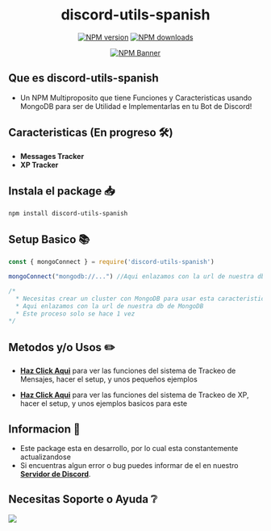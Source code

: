 <div align="center">
  <h1>discord-utils-spanish</h1>
  <p>
    <a href="https://www.npmjs.com/package/discord-utils-spanish"><img src="https://img.shields.io/npm/v/discord-utils-spanish?maxAge=3600" alt="NPM version" /></a>
    <a href="https://www.npmjs.com/package/discord-utils-spanish"><img src="https://img.shields.io/npm/dt/discord-utils-spanish?maxAge=3600" alt="NPM downloads" /></a>
  </p>
  <p>
    <a href="https://www.npmjs.com/package/discord-utils-spanish"><img src="https://nodei.co/npm/discord-utils-spanish.png?downloads=true&stars=true" alt="NPM Banner"></a>
  </p>
</div>

## Que es **discord-utils-spanish**
- Un NPM Multiproposito que tiene Funciones y Caracteristicas usando MongoDB para ser de Utilidad e Implementarlas en tu Bot de Discord!

## Caracteristicas (En progreso 🛠️)

- **Messages Tracker**
- **XP Tracker**

## Instala el package 📥

```cli
npm install discord-utils-spanish
```

## Setup Basico 📚

```js
const { mongoConnect } = require('discord-utils-spanish') 

mongoConnect("mongodb://...") //Aqui enlazamos con la url de nuestra db de MongoDB

/* 
  * Necesitas crear un cluster con MongoDB para usar esta caracteristica
  * Aqui enlazamos con la url de nuestra db de MongoDB
  * Este proceso solo se hace 1 vez
*/

```

## Metodos y/o Usos ✏️

 - **[Haz Click Aqui](https://discord.gg/8yEY9AXz74)** para ver las funciones del sistema de Trackeo de Mensajes, hacer el setup, y unos pequeños ejemplos

 - **[Haz Click Aqui](https://discord.gg/8yEY9AXz74)** para ver las funciones del sistema de Trackeo de XP, hacer el setup, y unos ejemplos basicos para este


## Informacion 🤝
- Este package esta en desarrollo, por lo cual esta constantemente actualizandose
- Si encuentras algun error o bug puedes informar de el en nuestro **[Servidor de Discord](https://discord.gg/8yEY9AXz74)**.

## Necesitas Soporte o Ayuda ❔
<div aling="center">
	<p>
		<a href="https://discord.gg/8yEY9AXz74"><img src="https://invidget.switchblade.xyz/8yEY9AXz74"/></a>
	</p>
</div>

